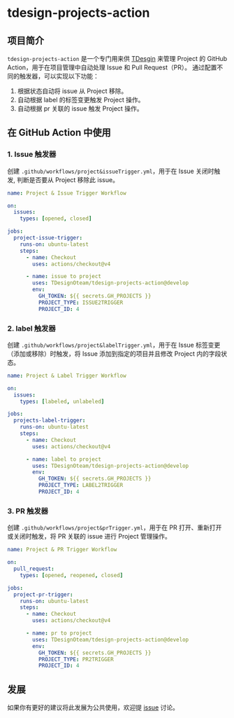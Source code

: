 # tdesign-projects-action

## 项目简介

`tdesign-projects-action` 是一个专门用来供 [TDesgin](https://github.com/Tencent/tdesign) 来管理 Project 的 GitHub Action，用于在项目管理中自动处理 Issue 和 Pull Request（PR）。
通过配置不同的触发器，可以实现以下功能：

1. 根据状态自动将 issue  从 Project 移除。
2. 自动根据 label 的标签变更触发 Project 操作。
3. 自动根据 pr 关联的 issue 触发 Project 操作。

## 在 GitHub Action 中使用

### 1. Issue 触发器

创建 `.github/workflows/project&issueTrigger.yml`，用于在 Issue 关闭时触发, 判断是否要从 Project 移除此 issue。

```yml
name: Project & Issue Trigger Workflow

on:
  issues:
    types: [opened, closed]

jobs:
  project-issue-trigger:
    runs-on: ubuntu-latest
    steps:
      - name: Checkout
        uses: actions/checkout@v4

      - name: issue to project
        uses: TDesignOteam/tdesign-projects-action@develop
        env:
          GH_TOKEN: ${{ secrets.GH_PROJECTS }}
          PROJECT_TYPE: ISSUE2TRIGGER
          PROJECT_ID: 4
```

### 2. label 触发器

创建 `.github/workflows/project&labelTrigger.yml`，用于在 Issue 标签变更（添加或移除）时触发，将 Issue 添加到指定的项目并且修改 Project 内的字段状态。

```yml
name: Project & Label Trigger Workflow

on:
  issues:
    types: [labeled, unlabeled]

jobs:
  projects-label-trigger:
    runs-on: ubuntu-latest
    steps:
      - name: Checkout
        uses: actions/checkout@v4

      - name: label to project
        uses: TDesignOteam/tdesign-projects-action@develop
        env:
          GH_TOKEN: ${{ secrets.GH_PROJECTS }}
          PROJECT_TYPE: LABEL2TRIGGER
          PROJECT_ID: 4
```

### 3. PR 触发器

创建 `.github/workflows/project&prTrigger.yml`，用于在 PR 打开、重新打开或关闭时触发，将 PR 关联的 issue 进行 Project 管理操作。

```yml
name: Project & PR Trigger Workflow

on:
  pull_request:
    types: [opened, reopened, closed]

jobs:
  project-pr-trigger:
    runs-on: ubuntu-latest
    steps:
      - name: Checkout
        uses: actions/checkout@v4

      - name: pr to project
        uses: TDesignOteam/tdesign-projects-action@develop
        env:
          GH_TOKEN: ${{ secrets.GH_PROJECTS }}
          PROJECT_TYPE: PR2TRIGGER
          PROJECT_ID: 4
```

## 发展

如果你有更好的建议将此发展为公共使用，欢迎提 [issue](https://github.com/TDesignOteam/tdesign-projects-action/issues) 讨论。

